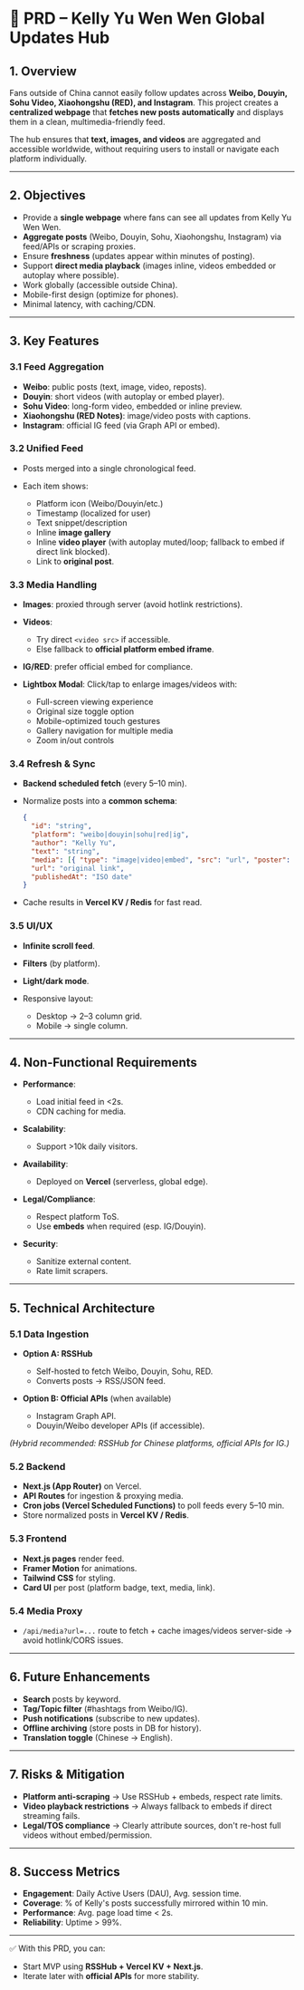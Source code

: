 # 📄 PRD – Kelly Yu Wen Wen Global Updates Hub

## 1. Overview

Fans outside of China cannot easily follow updates across **Weibo, Douyin, Sohu Video, Xiaohongshu (RED), and Instagram**.
This project creates a **centralized webpage** that **fetches new posts automatically** and displays them in a clean, multimedia-friendly feed.

The hub ensures that **text, images, and videos** are aggregated and accessible worldwide, without requiring users to install or navigate each platform individually.

---

## 2. Objectives

* Provide a **single webpage** where fans can see all updates from Kelly Yu Wen Wen.
* **Aggregate posts** (Weibo, Douyin, Sohu, Xiaohongshu, Instagram) via feed/APIs or scraping proxies.
* Ensure **freshness** (updates appear within minutes of posting).
* Support **direct media playback** (images inline, videos embedded or autoplay where possible).
* Work globally (accessible outside China).
* Mobile-first design (optimize for phones).
* Minimal latency, with caching/CDN.

---

## 3. Key Features

### 3.1 Feed Aggregation

* **Weibo**: public posts (text, image, video, reposts).
* **Douyin**: short videos (with autoplay or embed player).
* **Sohu Video**: long-form video, embedded or inline preview.
* **Xiaohongshu (RED Notes)**: image/video posts with captions.
* **Instagram**: official IG feed (via Graph API or embed).

### 3.2 Unified Feed

* Posts merged into a single chronological feed.
* Each item shows:

  * Platform icon (Weibo/Douyin/etc.)
  * Timestamp (localized for user)
  * Text snippet/description
  * Inline **image gallery**
  * Inline **video player** (with autoplay muted/loop; fallback to embed if direct link blocked).
  * Link to **original post**.

### 3.3 Media Handling

* **Images**: proxied through server (avoid hotlink restrictions).
* **Videos**:

  * Try direct `<video src>` if accessible.
  * Else fallback to **official platform embed iframe**.
* **IG/RED**: prefer official embed for compliance.
* **Lightbox Modal**: Click/tap to enlarge images/videos with:
  * Full-screen viewing experience
  * Original size toggle option
  * Mobile-optimized touch gestures
  * Gallery navigation for multiple media
  * Zoom in/out controls

### 3.4 Refresh & Sync

* **Backend scheduled fetch** (every 5–10 min).
* Normalize posts into a **common schema**:

  ```json
  {
    "id": "string",
    "platform": "weibo|douyin|sohu|red|ig",
    "author": "Kelly Yu",
    "text": "string",
    "media": [{ "type": "image|video|embed", "src": "url", "poster": "url" }],
    "url": "original link",
    "publishedAt": "ISO date"
  }
  ```
* Cache results in **Vercel KV / Redis** for fast read.

### 3.5 UI/UX

* **Infinite scroll feed**.
* **Filters** (by platform).
* **Light/dark mode**.
* Responsive layout:

  * Desktop → 2–3 column grid.
  * Mobile → single column.

---

## 4. Non-Functional Requirements

* **Performance**:

  * Load initial feed in <2s.
  * CDN caching for media.
* **Scalability**:

  * Support >10k daily visitors.
* **Availability**:

  * Deployed on **Vercel** (serverless, global edge).
* **Legal/Compliance**:

  * Respect platform ToS.
  * Use **embeds** when required (esp. IG/Douyin).
* **Security**:

  * Sanitize external content.
  * Rate limit scrapers.

---

## 5. Technical Architecture

### 5.1 Data Ingestion

* **Option A: RSSHub**

  * Self-hosted to fetch Weibo, Douyin, Sohu, RED.
  * Converts posts → RSS/JSON feed.

* **Option B: Official APIs** (when available)

  * Instagram Graph API.
  * Douyin/Weibo developer APIs (if accessible).

*(Hybrid recommended: RSSHub for Chinese platforms, official APIs for IG.)*

### 5.2 Backend

* **Next.js (App Router)** on Vercel.
* **API Routes** for ingestion & proxying media.
* **Cron jobs (Vercel Scheduled Functions)** to poll feeds every 5–10 min.
* Store normalized posts in **Vercel KV / Redis**.

### 5.3 Frontend

* **Next.js pages** render feed.
* **Framer Motion** for animations.
* **Tailwind CSS** for styling.
* **Card UI** per post (platform badge, text, media, link).

### 5.4 Media Proxy

* `/api/media?url=...` route to fetch + cache images/videos server-side → avoid hotlink/CORS issues.

---

## 6. Future Enhancements

* **Search** posts by keyword.
* **Tag/Topic filter** (#hashtags from Weibo/IG).
* **Push notifications** (subscribe to new updates).
* **Offline archiving** (store posts in DB for history).
* **Translation toggle** (Chinese → English).

---

## 7. Risks & Mitigation

* **Platform anti-scraping** → Use RSSHub + embeds, respect rate limits.
* **Video playback restrictions** → Always fallback to embeds if direct streaming fails.
* **Legal/TOS compliance** → Clearly attribute sources, don't re-host full videos without embed/permission.

---

## 8. Success Metrics

* **Engagement**: Daily Active Users (DAU), Avg. session time.
* **Coverage**: % of Kelly's posts successfully mirrored within 10 min.
* **Performance**: Avg. page load time < 2s.
* **Reliability**: Uptime > 99%.

---

✅ With this PRD, you can:

* Start MVP using **RSSHub + Vercel KV + Next.js**.
* Iterate later with **official APIs** for more stability.